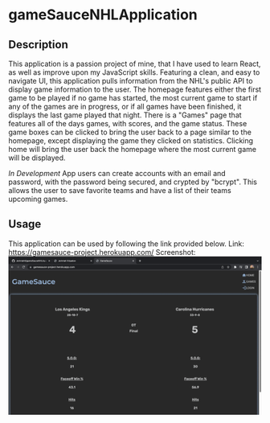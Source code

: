 # gameSauceNHLApplication

## Description
This application is a passion project of mine, that I have used to learn React, as well as improve upon my JavaScript skills. Featuring a clean, and easy to navigate UI, this application pulls information from the NHL's public API to display game information to the user. The homepage features either the first game to be played if no game has started, the most current game to start if any of the games are in progress, or if all games have been finished, it displays the last game played that night. There is a "Games" page that features all of the days games, with scores, and the game status. These game boxes can be clicked to bring the user back to a page similar to the homepage, except displaying the game they clicked on statistics. Clicking home will bring the user back the homepage where the most current game will be displayed. 

*In Development*
App users can create accounts with an email and password, with the password being secured, and crypted by "bcrypt". This allows the user to save favorite teams and have a list of their teams upcoming games.

## Usage
This application can be used by following the link provided below.
Link: https://gamesauce-project.herokuapp.com/
Screenshot: ![](client/assets/Screen%20Shot%202023-01-31%20at%208.47.35%20PM.png)
